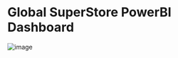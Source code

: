 # Global SuperStore PowerBI Dashboard
 
![image](https://github.com/user-attachments/assets/d14530b7-4ffe-41eb-9c43-4166cad76cba)
